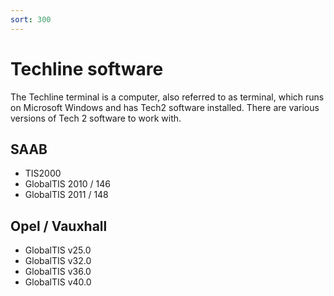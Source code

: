 ```yaml
---
sort: 300
---
```

# Techline software

The Techline terminal is a computer, also referred to as terminal, which runs on Microsoft Windows and has Tech2 software installed. There are various versions of Tech 2 software to work with.

## SAAB
* TIS2000
* GlobalTIS 2010 / 146
* GlobalTIS 2011 / 148

## Opel / Vauxhall
* GlobalTIS v25.0
* GlobalTIS v32.0
* GlobalTIS v36.0
* GlobalTIS v40.0
